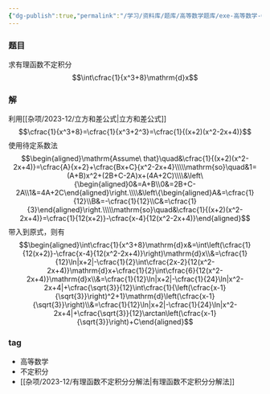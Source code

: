 ```yaml
---
{"dg-publish":true,"permalink":"/学习/资料库/题库/高等数学题库/exe-高等数学-00000022/","dgPassFrontmatter":true}
---
```


### 题目
求有理函数不定积分
$$\int\cfrac{1}{x^3+8}\mathrm{d}x$$
### 解
利用[[杂项/2023-12/立方和差公式\|立方和差公式]]
$$\cfrac{1}{x^3+8}=\cfrac{1}{x^3+2^3}=\cfrac{1}{(x+2)(x^2-2x+4)}$$
使用待定系数法
$$\begin{aligned}\mathrm{Assume\ that}\quad&\cfrac{1}{(x+2)(x^2-2x+4)}=\cfrac{A}{x+2}+\cfrac{Bx+C}{x^2-2x+4}\\\\\mathrm{so}\quad&1=(A+B)x^2+(2B+C-2A)x+(4A+2C)\\\\&\left\{\begin{aligned}0&=A+B\\0&=2B+C-2A\\1&=4A+2C\end{aligned}\right.\\\\&\left\{\begin{aligned}A&=\cfrac{1}{12}\\B&=-\cfrac{1}{12}\\C&=\cfrac{1}{3}\end{aligned}\right.\\\\\mathrm{so}\quad&\cfrac{1}{(x+2)(x^2-2x+4)}=\cfrac{1}{12(x+2)}-\cfrac{x-4}{12(x^2-2x+4)}\end{aligned}$$
带入到原式，则有
$$\begin{aligned}\int\cfrac{1}{x^3+8}\mathrm{d}x&=\int\left(\cfrac{1}{12(x+2)}-\cfrac{x-4}{12(x^2-2x+4)}\right)\mathrm{d}x\\&=\cfrac{1}{12}\ln|x+2|-\cfrac{1}{2}\int\cfrac{2x-2}{12(x^2-2x+4)}\mathrm{d}x+\cfrac{1}{2}\int\cfrac{6}{12(x^2-2x+4)}\mathrm{d}x\\&=\cfrac{1}{12}\ln|x+2|-\cfrac{1}{24}\ln|x^2-2x+4|+\cfrac{\sqrt{3}}{12}\int\cfrac{1}{\left(\cfrac{x-1}{\sqrt{3}}\right)^2+1}\mathrm{d}\left(\cfrac{x-1}{\sqrt{3}}\right)\\&=\cfrac{1}{12}\ln|x+2|-\cfrac{1}{24}\ln|x^2-2x+4|+\cfrac{\sqrt{3}}{12}\arctan\left(\cfrac{x-1}{\sqrt{3}}\right)+C\end{aligned}$$
### tag
- 高等数学
- 不定积分
- [[杂项/2023-12/有理函数不定积分分解法\|有理函数不定积分分解法]]         